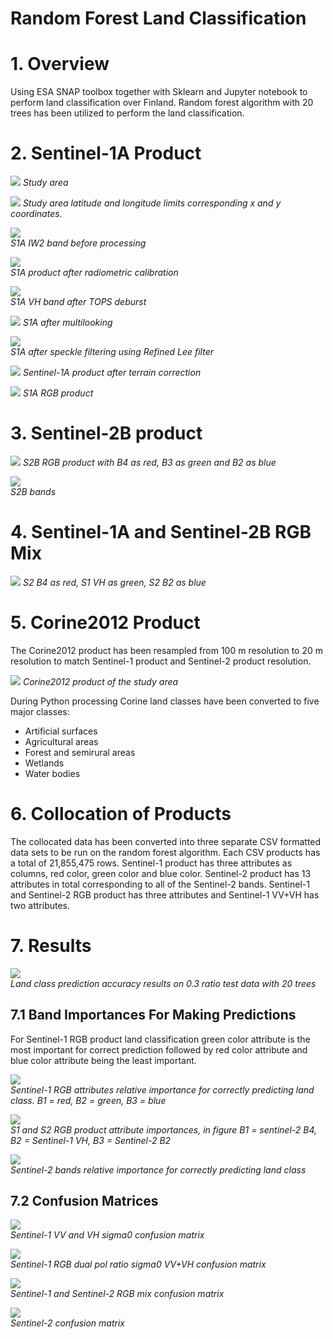 # Random Forest Land Classification


# 1. Overview

Using ESA SNAP toolbox together with Sklearn and Jupyter notebook to perform land
classification over Finland. Random forest algorithm with 20 trees has been utilized to perform the land classification. 

# 2. Sentinel-1A Product

![](Random-Forest-Images/study-area.png) 
_Study area_

![](Random-Forest-Images/latlong.png)
_Study area latitude and longitude limits corresponding x and y coordinates._

![](Random-Forest-Images/S1AIW2imageVH.png)    
_S1A IW2 band before processing_

![](Random-Forest-Images/S1ACalibrated.png)   
_S1A product after radiometric calibration_

![](Random-Forest-Images/after-deburst-vh.jpg)  
_S1A VH band after TOPS deburst_

![](Random-Forest-Images/multilooked-vh.jpg)
_S1A after multilooking_

![](Random-Forest-Images/s1aspecklefiltered.png)              
_S1A after speckle filtering using Refined Lee filter_

![](Random-Forest-Images/subset-terrain-corrected.png)
_Sentinel-1A product after terrain correction_

![](Random-Forest-Images/s1rgb.png)
_S1A RGB product_

# 3. Sentinel-2B product
![](Random-Forest-Images/s2rgb.png)
_S2B RGB product with B4 as red, B3 as green and B2 as blue_

![](Random-Forest-Images/s2b-bands.jpg)                         
_S2B bands_

# 4. Sentinel-1A and Sentinel-2B RGB Mix

![](Random-Forest-Images/s1s2mix.png)
_S2 B4 as red, S1 VH as green, S2 B2 as blue_

# 5. Corine2012 Product
The Corine2012 product has been resampled from 100 m resolution to 20 m resolution to match
Sentinel-1 product and Sentinel-2 product resolution. 

![](Random-Forest-Images/corine12.png)
_Corine2012 product of the study area_

During Python processing Corine land classes have been converted to five major classes:
* Artificial surfaces
* Agricultural areas
* Forest and semirural areas
* Wetlands
* Water bodies


# 6. Collocation of Products

The collocated data has been converted into three separate CSV formatted data sets to be run on the random forest algorithm. Each CSV products has a total of 21,855,475 rows. Sentinel-1 product has three attributes as columns, red color, green color and blue color. Sentinel-2 product has 13 attributes in total corresponding to all of the Sentinel-2 bands. Sentinel-1 and Sentinel-2 RGB product has three attributes and Sentinel-1 VV+VH has two attributes.

# 7. Results

![](Random-Forest-Images/results-new.png)       
_Land class prediction accuracy results on 0.3 ratio test data with 20 trees_

## 7.1 Band Importances For Making Predictions

For Sentinel-1 RGB product land classification green color attribute is the most important for correct prediction followed by
red color attribute and blue color attribute being the least important. 

![](Random-Forest-Images/s1rgbvars.png)                
_Sentinel-1 RGB attributes relative importance for correctly predicting land class.
B1 = red, B2 = green, B3 = blue_

![](Random-Forest-Images/s1s2rgbvars.png)                      
_S1 and S2 RGB product attribute importances,
in figure B1 = sentinel-2 B4, B2 = Sentinel-1 VH, B3 = Sentinel-2 B2_

![](Random-Forest-Images/s2bandsvars.png)      
_Sentinel-2 bands relative importance for correctly predicting land class_

## 7.2 Confusion Matrices

![](Random-Forest-Images/s1basicnewconfusion.png)      
_Sentinel-1 VV and VH sigma0 confusion matrix_

![](Random-Forest-Images/s1rgbconfusion.png)      
_Sentinel-1 RGB dual pol ratio sigma0 VV+VH confusion matrix_

![](Random-Forest-Images/s1s2confusion-new.png)      
_Sentinel-1 and Sentinel-2 RGB mix confusion matrix_

![](Random-Forest-Images/s2confusion-new-new.png)      
_Sentinel-2 confusion matrix_
